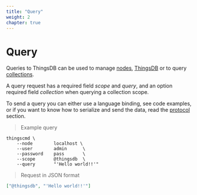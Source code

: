 ```yaml
---
title: "Query"
weight: 2
chapter: true
---
```


# Query

Queries to ThingsDB can be used to manage [nodes](../node-api), [ThingsDB](../thingsdb-api) or to query [collections](../collection-api).

A query request has a required field *scope* and *query*, and an option required field *collection* when querying a collection scope.

To send a query you can either use a language binding, see code examples, or if you
want to know how to serialize and send the data, read the [protocol](../protocol) section.

> Example query

```shell
thingscmd \
    --node        localhost \
    --user        admin      \
    --password    pass       \
    --scope       @thingsdb  \
    --query       "'Hello world!!'"
```

> Request in JSON format

```json
["@thingsdb", "'Hello world!!'"]
```
